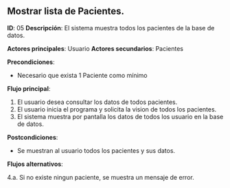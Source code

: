 ## Mostrar lista de Pacientes.

**ID**: 05
**Descripción**: El sistema muestra todos los pacientes de la base de datos.

**Actores principales**: Usuario
**Actores secundarios**: Pacientes

**Precondiciones**:
* Necesario que exista 1 Paciente como mínimo

**Flujo principal**:
1. El usuario desea consultar los datos de todos pacientes.
1. El usuario inicia el programa y solicita la vision de todos los pacientes.
1. El sistema muestra por pantalla los datos de todos los usuario en la base de datos.

**Postcondiciones**:

* Se muestran al usuario todos los pacientes y sus datos.

**Flujos alternativos**:

4.a. Si no existe ningun paciente, se muestra un mensaje de error.
